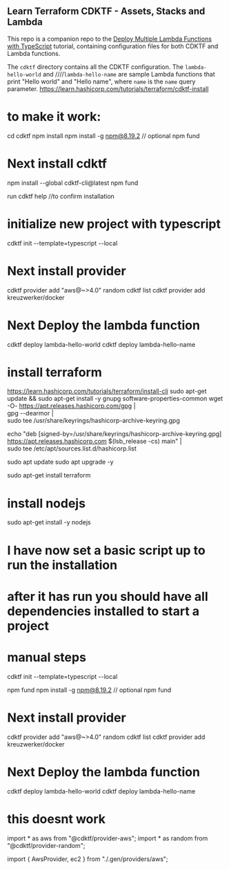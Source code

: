 ## Learn Terraform CDKTF - Assets, Stacks and Lambda

This repo is a companion repo to the [Deploy Multiple Lambda Functions with TypeScript](https://learn.hashicorp.com/tutorials/terraform/cdktf-assets-stacks-lambda?in=terraform/cdktf) tutorial, containing configuration files for both CDKTF and Lambda functions.

The `cdktf` directory contains all the CDKTF configuration. The `lambda-hello-world` and ////`lambda-hello-name` are sample Lambda functions that print "Hello world" and "Hello name", where `name` is the `name` query parameter.
https://learn.hashicorp.com/tutorials/terraform/cdktf-install

# to make it work:
cd cdktf
npm install
npm install -g npm@8.19.2   // optional
npm fund

# Next install cdktf
npm install --global cdktf-cli@latest
npm fund

run cdktf help //to confirm installation

# initialize new project with typescript 
cdktf init --template=typescript --local

# Next install provider 
cdktf provider add "aws@~>4.0" random 
cdktf list
cdktf provider add kreuzwerker/docker
# Next Deploy the lambda function
cdktf deploy lambda-hello-world
cdktf deploy lambda-hello-name

# install terraform 

https://learn.hashicorp.com/tutorials/terraform/install-cli
sudo apt-get update && sudo apt-get install -y gnupg software-properties-common
wget -O- https://apt.releases.hashicorp.com/gpg | \
    gpg --dearmor | \
    sudo tee /usr/share/keyrings/hashicorp-archive-keyring.gpg

echo "deb [signed-by=/usr/share/keyrings/hashicorp-archive-keyring.gpg] \
    https://apt.releases.hashicorp.com $(lsb_release -cs) main" | \
    sudo tee /etc/apt/sources.list.d/hashicorp.list

sudo apt update
sudo apt upgrade -y

sudo apt-get install terraform

# install nodejs
sudo apt-get install -y nodejs

# I have now set a basic script up to run the installation 
# after it has run you should have all dependencies installed to start a project

# manual steps

cdktf init --template=typescript --local

npm fund
npm install -g npm@8.19.2   // optional
npm fund
# Next install provider 
cdktf provider add "aws@~>4.0" random 
cdktf list
cdktf provider add kreuzwerker/docker
# Next Deploy the lambda function
cdktf deploy lambda-hello-world
cdktf deploy lambda-hello-name

# this doesnt work
import * as aws from "@cdktf/provider-aws";
import * as random from "@cdktf/provider-random";

import { AwsProvider, ec2 } from "./.gen/providers/aws";
